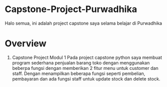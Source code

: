 # Capstone-Project-Purwadhika
Halo semua, ini adalah project capstone saya selama belajar di Purwadhika

# Overview
1. Capstone Project Modul 1
Pada project capstone python saya membuat program sederhana penjualan barang toko dengan menggunakan beberpa fungsi dengan memberikan 2 fitur menu untuk customer dan staff. Dengan menampilkan beberapa fungsi seperti pembelian, pembayaran dan ada fungsi staff untuk update stock dan delete stock.
